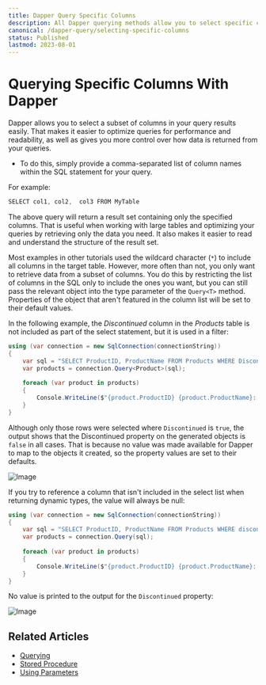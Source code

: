 ```yaml
---
title: Dapper Query Specific Columns
description: All Dapper querying methods allow you to select specific columns from your tables. Only matching properties will be mapped with the result.
canonical: /dapper-query/selecting-specific-columns
status: Published
lastmod: 2023-08-01
---
```


# Querying Specific Columns With Dapper

Dapper allows you to select a subset of columns in your query results easily. That makes it easier to optimize queries for performance and readability, as well as gives you more control over how data is returned from your queries. 

 - To do this, simply provide a comma-separated list of column names within the SQL statement for your query. 

For example:

```csharp
SELECT col1, col2,  col3 FROM MyTable 
```

The above query will return a result set containing only the specified columns. That is useful when working with large tables and optimizing your queries by retrieving only the data you need. It also makes it easier to read and understand the structure of the result set. 

Most examples in other tutorials used the wildcard character (`*`) to include all columns in the target table. However, more often than not, you only want to retrieve data from a subset of columns. You do this by restricting the list of columns in the SQL only to include the ones you want, but you can still pass the relevant object into the type parameter of the `Query<T>` method. Properties of the object that aren't featured in the column list will be set to their default values. 

In the following example, the _Discontinued_ column in the _Products_ table is not included as part of the select statement, but it is used in a filter:

```csharp
using (var connection = new SqlConnection(connectionString))
{
    var sql = "SELECT ProductID, ProductName FROM Products WHERE Discontinued = 1";
    var products = connection.Query<Product>(sql);
	
    foreach (var product in products)
    {
        Console.WriteLine($"{product.ProductID} {product.ProductName}: {product.Discontinued}");
    }
}
```

Although only those rows were selected where `Discontinued` is `true`, the output shows that the Discontinued property on the generated objects is `false` in all cases. That is because no value was made available for Dapper to map to the objects it created, so the property values are set to their defaults.

![Image](/images/28-03-2019-08-10-02.png)

If you try to reference a column that isn't included in the select list when returning dynamic types, the value will always be null:

```csharp
using (var connection = new SqlConnection(connectionString))
{
    var sql = "SELECT ProductID, ProductName FROM Products WHERE discontinued = 1";
    var products = connection.Query(sql);
	
    foreach (var product in products)
    {
        Console.WriteLine($"{product.ProductID} {product.ProductName}: {product.Discontinued}");
    }
}
```
No value is printed to the output for the `Discontinued` property:

![Image](/images/28-03-2019-08-37-00.png)

## Related Articles

- [Querying](/dapper-query)
- [Stored Procedure](/stored-procedures)
- [Using Parameters](/parameters)

